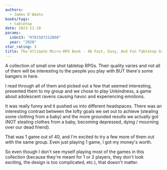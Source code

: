 ```yaml
---
authors:
  - James D'Amato
books/tags:
  - tabletop
date: 2023-11-18
params:
  isbn13: "9781507212868"
  year: "2020"
star_rating: 3
title: The Ultimate Micro-RPG Book - 40 Fast, Easy, And Fun Tabletop Games
---
```


A collection of small one shot tabletop RPGs. Their quality varies and not all of them will be interesting to the people you play with BUT there's some bangers in here.

<!--more-->

I read through all of them and picked out a few that seemed interesting, presented them to my group and we chose to play Unkindness, a game about adolescent ravens causing havoc and experiencing emotions.

It was really funny and it pushed us into different headspaces. There was an interesting contrast between the lofty goals we set out to achieve (stealing some clothing from a baby) and the more grounded results we actually got (NOT stealing clothes from a baby, becoming depressed, dying / mourning over our dead friend).

That was 1 game out of 40, and I'm excited to try a few more of them out with the same group. Even just playing 1 game, I got my money's worth.

So even though I don't see myself playing most of the games in this collection (because they're meant for 1 or 2 players, they don't look exciting, the design is too complicated, etc.), that doesn't matter.
